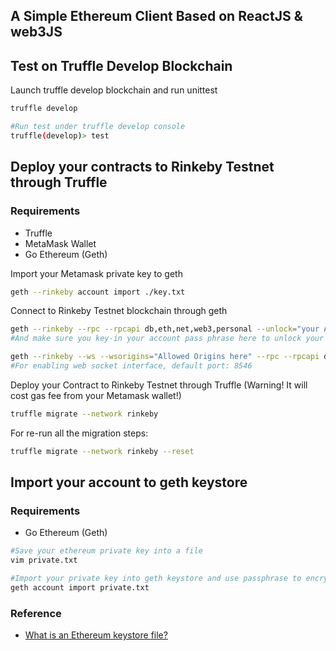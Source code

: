 ## A Simple Ethereum Client Based on ReactJS & web3JS

## Test on Truffle Develop Blockchain
Launch truffle develop blockchain and run unittest
```bash
truffle develop

#Run test under truffle develop console
truffle(develop)> test
```

## Deploy your contracts to Rinkeby Testnet through Truffle

### Requirements
- Truffle
- MetaMask Wallet
- Go Ethereum (Geth)

Import your Metamask private key to geth
```bash
geth --rinkeby account import ./key.txt
```

Connect to Rinkeby Testnet blockchain through geth
```bash
geth --rinkeby --rpc --rpcapi db,eth,net,web3,personal --unlock="your Account Address"
#And make sure you key-in your account pass phrase here to unlock your account

geth --rinkeby --ws --wsorigins="Allowed Origins here" --rpc --rpcapi db,eth,net,web3,personal --unlock="your Account Address"
#For enabling web socket interface, default port: 8546
```

Deploy your Contract to Rinkeby Testnet through Truffle (Warning! It will cost gas fee from your Metamask wallet!)
```bash
truffle migrate --network rinkeby
```

For re-run all the migration steps:
```bash
truffle migrate --network rinkeby --reset
```

## Import your account to geth keystore

### Requirements
- Go Ethereum (Geth)

```bash
#Save your ethereum private key into a file
vim private.txt

#Import your private key into geth keystore and use passphrase to encrypt it
geth account import private.txt

```

### Reference
- [What is an Ethereum keystore file?](https://medium.com/@julien.maffre/what-is-an-ethereum-keystore-file-86c8c5917b97)
